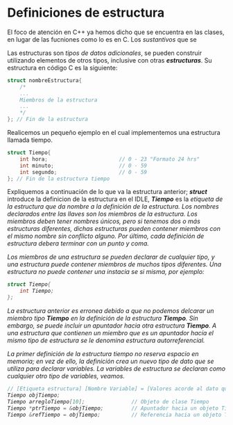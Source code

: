 # Definiciones de estructura
El foco de atención en C++ ya hemos dicho que se encuentra en las clases, en lugar de las fucniones como lo es en C. Los <i>sustantivos</i> que se

Las estructuras son <i>tipos de datos adicionales</i>, se pueden construir utilizando elementos de otros tipos, inclusive con otras <b><i>estructuras</i></b>.
Su estructura en código C es la siguiente:
```C
struct nombreEstructura{
    /*
    ...
    Miembros de la estructura
    ...
    */
}; // Fin de la estructura
```
Realicemos un pequeño ejemplo en el cual implementemos una estructura llamada tiempo.
```C
struct Tiempo{
    int hora;                       // 0 - 23 "Formato 24 hrs"
    int minuto;                     // 0 - 59
    int segundo;                    // 0 - 59
}; // Fin de la estructura tiempo
```
Expliquemos a continuación de lo que va la estructura anterior; <b><i>struct</i></b> introduce la definicion de la estructura en el IDLE, <b><i>Tiempo</i></b> es la <i>etiqueta 
de la estructura<i> que da nombre a la definición de la estructura. Los nombres declarados entre las llaves son los <i>miembros de la estructura</i>. Los
miembros deben tener nombres únicos, pero si tenemos dos o más estructuras diferentes, dichas estructuras pueden contener miembros con el mismo
nombre sin conflicto alguno. Por último, cada definición de estructura debera terminar con un punto y coma.

Los miembros de una estructura se pueden declarar de cualquier tipo, y una estructura puede contener miembros de muchos tipos diferentes. Una
estructura no puede contener una instacia se si misma, por ejemplo:
```C
struct Tiempo{
    int Tiempo;
};
```
La estructura anterior es erronea debido a que no podemos delcarar un miembro tipo <b><i>Tiempo</i></b> en la definición de la estructura <b><i>Tiempo</i></b>. Sin embargo, se
puede incluir un apuntador hacia otra estructura <b><i>Tiempo</i></b>. A una estructura que contienen un miembro que es un apuntador hacía el mismo tipo de estructura
se le denomina <i>estructura autorreferencial</i>.

La primer definición de la estructura tiempo no reserva espacio en memoria; en vez de ello, la definición crea un nuevo tipo de dato que se utiliza
para declarar variables. La variables de estructura se declaran como cualquier otro tipo de variables, veamos.
```C
// [Etiqueta estructura] [Nombre Variable] = [Valores acorde al dato que se quiere];
Tiempo objTiempo;
Tiempo arregloTiempo[10];               // Objeto de clase Tiempo
Tiempo *ptrTiempo = &objTiempo;         // Apuntador hacia un objeto Tiempo
Tiempo &refTiempo = objTiempo;          // Referencia hacia un objeto Tiempo
```
